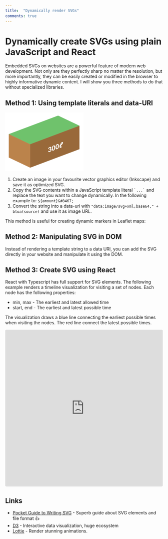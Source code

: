 ```yaml
---
title:  "Dynamically render SVGs"
comments: true
---
```

# Dynamically create SVGs using plain JavaScript and React
Embedded SVGs on websites are a powerful feature of modern web development.
Not only are they perfectly sharp no matter the resolution, but more importantly,
they can be easily created or modified in the browser to highly informative dynamic content.
I will show you three methods to do that without specialized libraries.


## Method 1: Using template literals and data-URI
<img alt="Box with volume" src="/assets/2019-05-30/volume1.svg" width="250" />

1. Create an image in your favourite vector graphics editor (Inkscape) and save it as
   optimized SVG.
2. Copy the SVG contents within a JavaScript template literal `` `...` `` and replace the text you want to change dynamically.
   In the following example to: `${amount}&#8467;`
3. Convert the string into a data-uri with `"data:image/svg+xml;base64," + btoa(source)` and use it as image URL.

<script async src="//jsfiddle.net/gubser/7mjxv5b3/embed/result,js,html/"></script>

This method is useful for creating dynamic markers in Leaflet maps:
<script async src="//jsfiddle.net/gubser/hy4ow3xa/embed/result,js,html,css/"></script>



## Method 2: Manipulating SVG in DOM
Instead of rendering a template string to a data URI, you can add the SVG directly in your website and
manipulate it using the DOM.

<script async src="//jsfiddle.net/gubser/7qug43zb/embed/result,js,html/"></script>

## Method 3: Create SVG using React
React with Typescript has full support for SVG elements.
The following example renders a timeline visualization for visiting a set of nodes.
Each node has the following properties:
 - min, max - The earliest and latest allowed time
 - start, end - The earliest and latest possible time

 The visualization draws a blue line connecting the earliest possible times when visiting the nodes.
 The red line connect the latest possible times.

<iframe src="https://codesandbox.io/embed/delicate-star-ub4d8?fontsize=14" title="delicate-star-ub4d8" style="width:100%; height:500px; border:0; border-radius: 4px; overflow:hidden;" sandbox="allow-modals allow-forms allow-popups allow-scripts allow-same-origin"></iframe>

## Links
- [Pocket Guide to Writing SVG](http://svgpocketguide.com/book/) - Superb guide about SVG elements and file format 👍
- [D3](https://d3js.org/) - Interactive data visualization, huge ecosystem
- [Lottie](http://airbnb.io/lottie/) - Render stunning animations.


